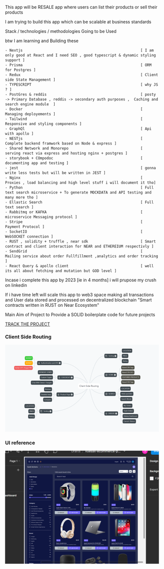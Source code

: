 
This app will be RESALE app where users can list their products or sell their products

I am trying to build this app which can be scalable at business standards

Stack / technologies / methodologies  Going to be Used

btw I am learning and Building these 

```
- Nextjs                                                      [ I am only good at React and I need SEO , good typescript & dynamic styling support ]
- Prisma                                                      [ ORM for Postgres ]
- Redux                                                       [ Client side State Management ]
- TYPESCRIPT                                                  [ why JS ? ]
- PostGres & reddis                                           [ posty -> Primary Database , reddis -> secondary auth purposes ,  Caching and search engine module  ]  
- Docker                                                      [ Managing deployements ]                       
- Tailwind                                                    [ Responsive and styling components ]
- GraphQl                                                     [ Api with apollo ]
- NESTjs                                                      [ Complete backend framwork based on Node & express ]
- Shared Network and Monorepo                                 [ serving react via express and hosting nginx + postgres ]
- storybook + COmpodoc                                        [ documenting app and testing ]
- jest                                                        [ gonna write less tests but will be written in JEST ]
- Nginx                                                       [ Proxies , load balancing and high level stuff i will document it tho]
- Python                                                      [ Full text search microservice + To generate MOCKDATA and API testing and many more tho ]
- Ellastic Search                                             [ Full text search ]
- Rabbitmq or KAFKA                                           [ microservice Messaging protocol ]
- Stripe                                                      [ Payment Protocol ]
- SocketIO                                                    [ WebSOCKET connection ]
- RUST , solidity + truffle , near sdk                        [ Smart contract and client interaction for NEAR and ETHEREIUM respectivly ] 
- SendGrid                                                    [ Mailing service about order Fullfillment ,analytics and order tracking ]
- React Query & apollo client                                 [ well its all about fetching and mutation but GOD level ]
```

Incase i complete this app by 2023 [ie in 4 months] i will prupose my crush on linkedin

If i have time left will scale this app to web3 space making all transactions and User data stored and processed on decentralized blockchain "Smart contracts written in RUST on Near Ecosystem"


Main Aim of Project to Provide a SOLID boilerplate code for future projects

[ TRACK THE PROJECT  ](../users/jayendramadaram/projects/2/views/1)

### Client Side Routing
![ ROUTING ](https://raw.githubusercontent.com/jayendramadaram/App-to-resell-your-products/main/ClientRouting.png)

### UI reference
![ UI ](https://raw.githubusercontent.com/jayendramadaram/App-to-resell-your-products/main/Figma%20UI.png)
